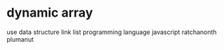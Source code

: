 #   dynamic array

use data structure link list 
programming language javascript
ratchanonth plumanut
